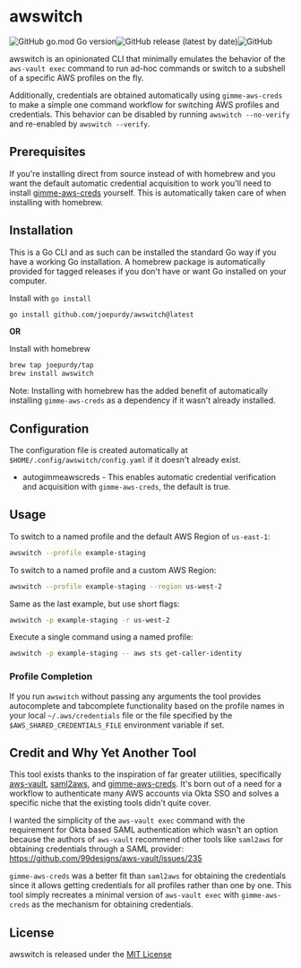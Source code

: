 # awswitch

![GitHub go.mod Go version](https://img.shields.io/github/go-mod/go-version/joepurdy/awswitch?style=for-the-badge)![GitHub release (latest by date)](https://img.shields.io/github/v/release/joepurdy/awswitch?style=for-the-badge)![GitHub](https://img.shields.io/github/license/joepurdy/awswitch?style=for-the-badge)

awswitch is an opinionated CLI that minimally emulates the behavior of the `aws-vault exec` command to run ad-hoc commands or switch to a subshell of a specific AWS profiles on the fly.

Additionally, credentials are obtained automatically using `gimme-aws-creds` to make a simple one command workflow for switching AWS profiles and credentials. This behavior can be disabled by running `awswitch --no-verify` and re-enabled by `awswitch --verify`.

## Prerequisites

If you're installing direct from source instead of with homebrew and you want the default automatic credential acquisition to work you'll need to install [gimme-aws-creds] yourself. This is automatically taken care of when installing with homebrew.

## Installation

This is a Go CLI and as such can be installed the standard Go way if you have a working Go installation. A homebrew package is automatically provided for tagged releases if you don't have or want Go installed on your computer.

Install with `go install`
```bash
go install github.com/joepurdy/awswitch@latest
```

__OR__

Install with homebrew
```bash
brew tap joepurdy/tap
brew install awswitch
```

Note: Installing with homebrew has the added benefit of automatically installing `gimme-aws-creds` as a dependency if it wasn't already installed.

## Configuration

The configuration file is created automatically at `$HOME/.config/awswitch/config.yaml` if it doesn't already exist. 
- autogimmeawscreds - This enables automatic credential verification and acquisition with `gimme-aws-creds`, the default is true.

## Usage

To switch to a named profile and the default AWS Region of `us-east-1`:
```bash
awswitch --profile example-staging
```

To switch to a named profile and a custom AWS Region:
```bash
awswitch --profile example-staging --region us-west-2
```

Same as the last example, but use short flags:
```bash
awswitch -p example-staging -r us-west-2
```

Execute a single command using a named profile:
```bash
awswitch -p example-staging -- aws sts get-caller-identity
```

### Profile Completion

If you run `awswitch` without passing any arguments the tool provides autocomplete and tabcomplete functionality based on the profile names in your local `~/.aws/credentials` file or the file specified by the `$AWS_SHARED_CREDENTIALS_FILE` environment variable if set.

## Credit and Why Yet Another Tool

This tool exists thanks to the inspiration of far greater utilities, specifically [aws-vault], [saml2aws], and [gimme-aws-creds]. It's born out of a need for a workflow to authenticate many AWS accounts via Okta SSO and solves a specific niche that the existing tools didn't quite cover. 

I wanted the simplicity of the `aws-vault exec` command with the requirement for Okta based SAML authentication which wasn't an option because the authors of `aws-vault` recommend other tools like `saml2aws` for obtaining credentials through a SAML provider: https://github.com/99designs/aws-vault/issues/235

`gimme-aws-creds` was a better fit than `saml2aws` for obtaining the credentials since it allows getting credentials for all profiles rather than one by one. This tool simply recreates a minimal version of `aws-vault exec` with `gimme-aws-creds` as the mechanism for obtaining credentials.

## License

awswitch is released under the [MIT License](https://opensource.org/licenses/MIT)

[aws-vault]: https://github.com/99designs/aws-vault
[saml2aws]: https://github.com/Versent/saml2aws
[gimme-aws-creds]: https://github.com/Nike-Inc/gimme-aws-creds